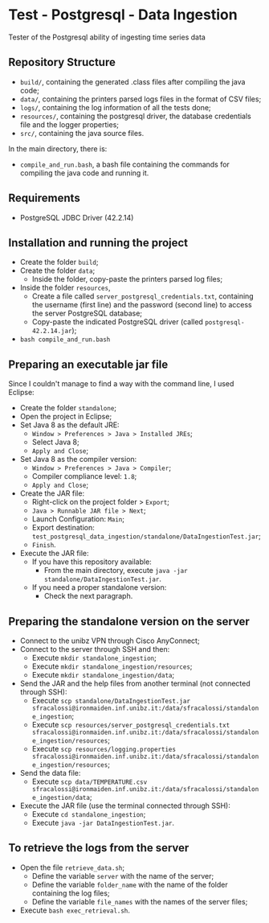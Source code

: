 # Test - Postgresql - Data Ingestion

Tester of the Postgresql ability of ingesting time series data

## Repository Structure
-   `build/`, containing the generated .class files after compiling the java code;
-   `data/`, containing the printers parsed logs files in the format of CSV files;
-   `logs/`, containing the log information of all the tests done;
-   `resources/`, containing the postgresql driver, the database credentials file and the logger properties;
-   `src/`, containing the java source files.

In the main directory, there is:
-   `compile_and_run.bash`, a bash file containing the commands for compiling the java code and running it.

## Requirements
-   PostgreSQL JDBC Driver (42.2.14)

## Installation and running the project
-   Create the folder `build`;
-   Create the folder `data`;
    -   Inside the folder, copy-paste the printers parsed log files;
-   Inside the folder `resources`,
    -   Create a file called `server_postgresql_credentials.txt`, containing the username (first line) and the password (second line) to access the server PostgreSQL database;
    -   Copy-paste the indicated PostgreSQL driver (called `postgresql-42.2.14.jar`);
-   `bash compile_and_run.bash`

## Preparing an executable jar file
Since I couldn't manage to find a way with the command line, I used Eclipse:
-   Create the folder `standalone`;
-   Open the project in Eclipse;
-   Set Java 8 as the default JRE:
    -   `Window > Preferences > Java > Installed JREs`;
    -   Select Java 8;
    -   `Apply and Close`;
-   Set Java 8 as the compiler version:
    -   `Window > Preferences > Java > Compiler`;
    -   Compiler compliance level: `1.8`;
    -   `Apply and Close`;
-   Create the JAR file:
    -   Right-click on the project folder > `Export`;
    -   `Java > Runnable JAR file > Next`;
    -   Launch Configuration: `Main`;
    -   Export destination: `test_postgresql_data_ingestion/standalone/DataIngestionTest.jar`;
    -   `Finish`.
-   Execute the JAR file:
    -   If you have this repository available:
        -   From the main directory, execute `java -jar standalone/DataIngestionTest.jar`.
    -   If you need a proper standalone version:
        -   Check the next paragraph.

## Preparing the standalone version on the server
-   Connect to the unibz VPN through Cisco AnyConnect;
-   Connect to the server through SSH and then:
    -   Execute `mkdir standalone_ingestion`;
    -   Execute `mkdir standalone_ingestion/resources`;
    -   Execute `mkdir standalone_ingestion/data`;
-   Send the JAR and the help files from another terminal (not connected through SSH):
    -   Execute `scp standalone/DataIngestionTest.jar sfracalossi@ironmaiden.inf.unibz.it:/data/sfracalossi/standalone_ingestion`;
    -   Execute `scp resources/server_postgresql_credentials.txt sfracalossi@ironmaiden.inf.unibz.it:/data/sfracalossi/standalone_ingestion/resources`;
    -   Execute `scp resources/logging.properties sfracalossi@ironmaiden.inf.unibz.it:/data/sfracalossi/standalone_ingestion/resources`;
-   Send the data file:
    -   Execute `scp data/TEMPERATURE.csv sfracalossi@ironmaiden.inf.unibz.it:/data/sfracalossi/standalone_ingestion/data`;
-   Execute the JAR file (use the terminal connected through SSH):
    -   Execute `cd standalone_ingestion`;
    -   Execute `java -jar DataIngestionTest.jar`.

## To retrieve the logs from the server
-   Open the file `retrieve_data.sh`;
    -   Define the variable `server` with the name of the server;
    -   Define the variable `folder_name` with the name of the folder containing the log files;
    -   Define the variable `file_names` with the names of the server files;
-   Execute `bash exec_retrieval.sh`.
